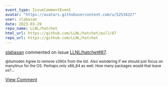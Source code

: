 ```yaml
---
event_type: IssueCommentEvent
avatar: "https://avatars.githubusercontent.com/u/5253432?"
user: slabasan
date: 2023-03-29
repo_name: LLNL/hatchet
html_url: https://github.com/LLNL/hatchet/pull/87
repo_url: https://github.com/LLNL/hatchet
---
```


<a href='https://github.com/slabasan' target='_blank'>slabasan</a> commented on issue <a href='https://github.com/LLNL/hatchet/pull/87' target='_blank'>LLNL/hatchet#87</a>.

<small>@ilumsden Agree to remove s390x from the list. Also wondering if we should just focus on manylinux for the OS. Perhaps only x86_64 as well. How many packages would that leave us?...</small>

<a href='https://github.com/LLNL/hatchet/pull/87' target='_blank'>View Comment</a>